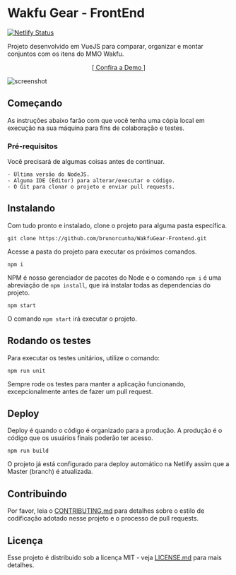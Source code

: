 # Wakfu Gear - FrontEnd
[![Netlify Status](https://api.netlify.com/api/v1/badges/e216e026-dafc-4826-b5e4-fb8264adddbe/deploy-status)](https://app.netlify.com/sites/wakfu-gear/deploys)

Projeto desenvolvido em VueJS para comparar, organizar e montar conjuntos com os itens do MMO Wakfu.

<p style="text-align: center;">
  <a href="http://wakfu-gear.netlify.com" target="_blank">
    [ Confira a Demo ]
  </a>
</p>

![screenshot](https://user-images.githubusercontent.com/3453372/63224421-519ed980-c19a-11e9-9afd-e03f39a96a30.png)


## Começando

As instruções abaixo farão com que você tenha uma cópia local em execução na sua máquina para fins de colaboração e testes.

### Pré-requisitos

Você precisará de algumas coisas antes de continuar.

```
- Última versão do NodeJS.
- Alguma IDE (Editor) para alterar/executar o código.
- O Git para clonar o projeto e enviar pull requests.
```

## Instalando

Com tudo pronto e instalado, clone o projeto para alguma pasta específica.

```
git clone https://github.com/brunorcunha/WakfuGear-Frontend.git
```

Acesse a pasta do projeto para executar os próximos comandos.

```
npm i
```

NPM é nosso gerenciador de pacotes do Node e o comando `npm i` é uma abreviação de `npm install`, que irá instalar todas as dependencias do projeto.

```
npm start
```
O comando `npm start` irá executar o projeto.

## Rodando os testes

Para executar os testes unitários, utilize o comando:

```
npm run unit
```

Sempre rode os testes para manter a aplicação funcionando, excepcionalmente antes de fazer um pull request.

## Deploy

Deploy é quando o código é organizado para a produção. A produção é o código que os usuários finais poderão ter acesso.

```
npm run build
```

O projeto já está configurado para deploy automático na Netlify assim que a Master (branch) é atualizada.

## Contribuindo

Por favor, leia o [CONTRIBUTING.md](CONTRIBUTING.md) para detalhes sobre o estilo de codificação adotado nesse projeto e o processo de pull requests.

## Licença

Esse projeto é distribuido sob a licença MIT - veja [LICENSE.md](LICENSE.md) para mais detalhes.
